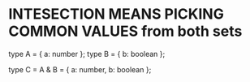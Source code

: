 # INTESECTION MEANS PICKING COMMON VALUES from both sets

type A = { a: number };
type B = { b: boolean };

type C = A & B = { a: number, b: boolean };
